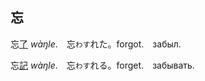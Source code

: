 
## <span lang=zh-tw>忘</span>

忘[了]() *wàŋle*.　忘`わす`れた。forgot.　забыл.　　　　　  　　　　　　　   

忘[記]() *wàŋle*.　忘`わす`れる。forget.　забывать.

<!--





## <span lang=zh-tw>忘　　　　 <samp>[亡]()🪦[心]()💜</samp></span>

**わす**れる。　to&nbsp;**forget**.   
忘[了]() *wàŋle*, 忘[記]() *wàŋjì*, 忘[掉]() *wàŋdiào*.   
 
忘[却]()<kbd>ぼう<br>[きゃく]()</kbd>：忘<kbd>わ<br>す</kbd>れた。oblivion:&nbsp;**forgot**ten.   
忘[卻]() *wàŋ[què]()*.   

## <span lang=zh-tw>猫　貓　　 <samp>[豸]()🐈[苗]()🌱</samp></span>

**ねこ**。a **cat**.   
貓[儿]() *māor*, 貓[咪]() *māomī*.

[子]()猫<kbd>[こ]()<br>ねこ</kbd>：猫の[子]()。   
**kitten**: cat child.   
[小]()貓 *[xiǎo]()māo*：[幼年]()的貓.   


[愛]()猫<kbd>[あい]()<br>びょう</kbd>。pet **cat**.   
[愛]()貓 *[ài]()māo*.   
-->

